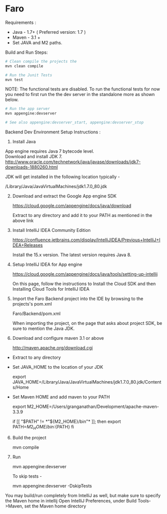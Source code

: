 Faro
=============================

Requirements : 
* Java - 1.7+ ( Preferred version: 1.7 ) 
* Maven - 3.1 +
* Set JAVA and M2 paths.


Build and Run Steps: 
```sh
# Clean compile the projects the 
mvn clean compile
```

```sh
# Run the Junit Tests
mvn test
````
NOTE: The functional tests are disabled. To run the functional tests for now you need to first run the the dev server in the standalone more as shown below. 

```sh
# Run the app server 
mvn appengine:devserver

# See also appengine:devserver_start, appengine:devserver_stop
```

Backend Dev Environment Setup Instructions :

1. Install Java

  App engine requires Java 7 bytecode level.  
  Download and install JDK 7. 
  http://www.oracle.com/technetwork/java/javase/downloads/jdk7-downloads-1880260.html

  JDK will get installed in the following location typically -

  /Library/Java/JavaVirtualMachines/jdk1.7.0_80.jdk


2. Download and extract the Google App engine SDK

   https://cloud.google.com/appengine/docs/java/download

   Extract to any directory and add it to your PATH as mentioned in the above link

3. Install IntelliJ IDEA Community Edition

   https://confluence.jetbrains.com/display/IntelliJIDEA/Previous+IntelliJ+IDEA+Releases

   Install the 15.x version. The latest version requires Java 8.


4. Setup IntelliJ IDEA for App engine 

   https://cloud.google.com/appengine/docs/java/tools/setting-up-intellij

   On this page, follow the instructions to Install the Cloud SDK and then Installing Cloud Tools for IntelliJ IDEA

5. Import the Faro Backend project into the IDE by browsing to the projects's pom.xml

   Faro/Backend/pom.xml 

   When importing the project, on the page that asks about project SDK, be sure to mention the Java JDK.

6. Download and configure maven 3.1 or above

   http://maven.apache.org/download.cgi

  - Extract to any directory 
  - Set JAVA_HOME to the location of your JDK

    export JAVA_HOME=/Library/Java/JavaVirtualMachines/jdk1.7.0_80.jdk/Contents/Home  

  - Set Maven HOME and add maven to your PATH
  
    export M2_HOME=/Users/granganathan/Development/apache-maven-3.3.9

    if [[ "$PATH" != *"${M2_HOME}/bin"* ]]; then
       export PATH=${M2_HOME}/bin:${PATH}
    fi

6. Build the project

   mvn compile

7. Run

   mvn appengine:devserver

   To skip tests - 

   mvn appengine:devserver -DskipTests


You may build/run completely from IntelliJ as well, but make sure to specify the Maven home in intellij
Open IntelliJ Preferences, under Build Tools->Maven, set the Maven home directory

